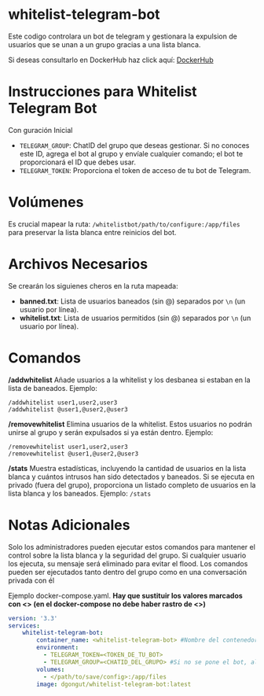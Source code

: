 # whitelist-telegram-bot
Este codigo controlara un bot de telegram y gestionara la expulsion de usuarios que se unan a un grupo gracias a una lista blanca.

Si deseas consultarlo en DockerHub haz click aquí: [DockerHub](https://hub.docker.com/r/dgongut/whitelist-telegram-bot)

# Instrucciones para Whitelist Telegram Bot
Con guración Inicial
- ```TELEGRAM_GROUP```: ChatID del grupo que deseas gestionar. Si no conoces este ID, agrega el bot al grupo y envíale cualquier comando; el bot te proporcionará el ID que debes usar.
- ```TELEGRAM_TOKEN```: Proporciona el token de acceso de tu bot de Telegram.

# Volúmenes
Es crucial mapear la ruta: ```/whitelistbot/path/to/configure:/app/files``` para preservar
la lista blanca entre reinicios del bot.

# Archivos Necesarios
Se crearán los siguienes cheros en la ruta mapeada:
- **banned.txt**: Lista de usuarios baneados (sin @) separados por ```\n``` (un usuario por línea).
- **whitelist.txt**: Lista de usuarios permitidos (sin @) separados por ```\n``` (un usuario por línea).

# Comandos
**/addwhitelist**
Añade usuarios a la whitelist y los desbanea si estaban en la lista de baneados.
Ejemplo:
```
/addwhitelist user1,user2,user3
/addwhitelist @user1,@user2,@user3
```

**/removewhitelist**
Elimina usuarios de la whitelist. Estos usuarios no podrán unirse al grupo y serán expulsados si ya
están dentro.
Ejemplo:
```
/removewhitelist user1,user2,user3
/removewhitelist @user1,@user2,@user3
```

**/stats**
Muestra estadísticas, incluyendo la cantidad de usuarios en la lista blanca y cuántos intrusos han
sido detectados y baneados.
Si se ejecuta en privado (fuera del grupo), proporciona un listado completo de usuarios en la lista
blanca y los baneados. 
Ejemplo: 
```/stats```

# Notas Adicionales
Solo los administradores pueden ejecutar estos comandos para mantener el control sobre la lista blanca y la seguridad del grupo. Si cualquier usuario los ejecuta, su mensaje será eliminado para evitar el flood.
Los comandos pueden ser ejecutados tanto dentro del grupo como en una conversación privada con él

Ejemplo docker-compose.yaml. **Hay que sustituir los valores marcados con <> (en el docker-compose no debe haber rastro de <>)**
```yaml
version: '3.3'
services:
    whitelist-telegram-bot:
        container_name: <whitelist-telegram-bot> #Nombre del contenedor
        environment:
          - TELEGRAM_TOKEN=<TOKEN_DE_TU_BOT>
          - TELEGRAM_GROUP=<CHATID_DEL_GRUPO> #Si no se pone el bot, al añadirlo al grupo indicará este id
        volumes:
          - </path/to/save/config>:/app/files
        image: dgongut/whitelist-telegram-bot:latest
```